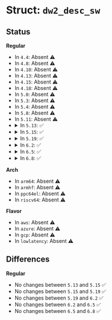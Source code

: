 # Struct: <code>dw2_desc_sw</code>

## Status
<b>Regular</b>
<ul>
<li>
In <code>4.4</code>: Absent ⚠️
</li>
<li>
In <code>4.8</code>: Absent ⚠️
</li>
<li>
In <code>4.10</code>: Absent ⚠️
</li>
<li>
In <code>4.13</code>: Absent ⚠️
</li>
<li>
In <code>4.15</code>: Absent ⚠️
</li>
<li>
In <code>4.18</code>: Absent ⚠️
</li>
<li>
In <code>5.0</code>: Absent ⚠️
</li>
<li>
In <code>5.3</code>: Absent ⚠️
</li>
<li>
In <code>5.4</code>: Absent ⚠️
</li>
<li>
In <code>5.8</code>: Absent ⚠️
</li>
<li>
In <code>5.11</code>: Absent ⚠️
</li>
<li>
<details>
<summary>In <code>5.13</code>: ✅</summary>

```c
struct dw2_desc_sw {
    struct virt_dma_desc vdesc;
    struct ldma_chan *chan;
    dma_addr_t desc_phys;
    size_t desc_cnt;
    size_t size;
    struct dw2_desc *desc_hw;
};
```
</details>
</li>
<li>
<details>
<summary>In <code>5.15</code>: ✅</summary>

```c
struct dw2_desc_sw {
    struct virt_dma_desc vdesc;
    struct ldma_chan *chan;
    dma_addr_t desc_phys;
    size_t desc_cnt;
    size_t size;
    struct dw2_desc *desc_hw;
};
```
</details>
</li>
<li>
<details>
<summary>In <code>5.19</code>: ✅</summary>

```c
struct dw2_desc_sw {
    struct virt_dma_desc vdesc;
    struct ldma_chan *chan;
    dma_addr_t desc_phys;
    size_t desc_cnt;
    size_t size;
    struct dw2_desc *desc_hw;
};
```
</details>
</li>
<li>
<details>
<summary>In <code>6.2</code>: ✅</summary>

```c
struct dw2_desc_sw {
    struct virt_dma_desc vdesc;
    struct ldma_chan *chan;
    dma_addr_t desc_phys;
    size_t desc_cnt;
    size_t size;
    struct dw2_desc *desc_hw;
};
```
</details>
</li>
<li>
<details>
<summary>In <code>6.5</code>: ✅</summary>

```c
struct dw2_desc_sw {
    struct virt_dma_desc vdesc;
    struct ldma_chan *chan;
    dma_addr_t desc_phys;
    size_t desc_cnt;
    size_t size;
    struct dw2_desc *desc_hw;
};
```
</details>
</li>
<li>
<details>
<summary>In <code>6.8</code>: ✅</summary>

```c
struct dw2_desc_sw {
    struct virt_dma_desc vdesc;
    struct ldma_chan *chan;
    dma_addr_t desc_phys;
    size_t desc_cnt;
    size_t size;
    struct dw2_desc *desc_hw;
};
```
</details>
</li>
</ul>
<b>Arch</b>
<ul>
<li>
In <code>arm64</code>: Absent ⚠️
</li>
<li>
In <code>armhf</code>: Absent ⚠️
</li>
<li>
In <code>ppc64el</code>: Absent ⚠️
</li>
<li>
In <code>riscv64</code>: Absent ⚠️
</li>
</ul>
<b>Flavor</b>
<ul>
<li>
In <code>aws</code>: Absent ⚠️
</li>
<li>
In <code>azure</code>: Absent ⚠️
</li>
<li>
In <code>gcp</code>: Absent ⚠️
</li>
<li>
In <code>lowlatency</code>: Absent ⚠️
</li>
</ul>

## Differences
<b>Regular</b>
<ul>
<li>
No changes between <code>5.13</code> and <code>5.15</code> ✅
</li>
<li>
No changes between <code>5.15</code> and <code>5.19</code> ✅
</li>
<li>
No changes between <code>5.19</code> and <code>6.2</code> ✅
</li>
<li>
No changes between <code>6.2</code> and <code>6.5</code> ✅
</li>
<li>
No changes between <code>6.5</code> and <code>6.8</code> ✅
</li>
</ul>

